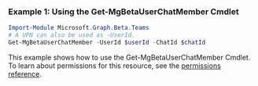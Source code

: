 ### Example 1: Using the Get-MgBetaUserChatMember Cmdlet
```powershell
Import-Module Microsoft.Graph.Beta.Teams
# A UPN can also be used as -UserId.
Get-MgBetaUserChatMember -UserId $userId -ChatId $chatId
```
This example shows how to use the Get-MgBetaUserChatMember Cmdlet.
To learn about permissions for this resource, see the [permissions reference](/graph/permissions-reference).
